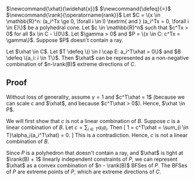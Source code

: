 <span class="invisible">
$\newcommand{\xhat}{\widehat{x}}$
$\newcommand{\defeq}{=}$
$\newcommand{\rank}{\operatorname{rank}}$
</span>
Let $C = \{x \in \mathbb{R}^n: (a_i^Tx \ge 0, \forall i \in I) \textrm{ and } (a_i^Tx = 0, \forall i \in E)\}$
be a polyhedral cone.
Let $c \in \mathbb{R}^n$ such that $c^Tx > 0$ for all $x \in C - \{0\}$.
Let $\gamma > 0$ and $P = \{x \in C: c^Tx = \gamma\}$.
Suppose $P$ doesn't contain a ray.

Let $\xhat \in C$. Let $T \defeq \{i \in I \cap E: a_i^T\xhat = 0\}$ and $B \defeq \{a_i: i \in T\}$.
Then $\xhat$ can be represented as a non-negative combination of
$n-\rank(B)$ extreme directions of $C$.

## Proof

Without loss of generality, assume $\gamma = 1$ and $c^T\xhat = 1$
(because we can scale $c$ and $\xhat$, and because $c^T\xhat > 0$). Hence, $\xhat \in P$.

We will first show that $c$ is not a linear combination of $B$.
Suppose $c$ is a linear combination of $B$.
Let $c = \sum_{i \in T}\alpha_ia_i$. Then
\[ 1 = c^T\xhat = \sum_{i \in T}\alpha_i(a_i^T\xhat) = 0. \]
This is a contradiction. Hence, $c$ is not a linear combination of $B$.

Since $P$ is a polyhedron that doesn't contain a ray,
and $\xhat$ is tight at $\rank(B) + 1$ linearly independent constraints of $P$,
we can represent $\xhat$ as a convex combination of $n - \rank(B)$ BFSes of $P$.
The BFSes of $P$ are extreme points of $P$, which are extreme directions of $C$.
